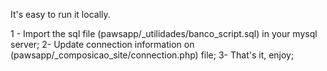 It's easy to run it locally.

1 - Import the sql file (pawsapp/_utilidades/banco_script.sql) in your mysql server;
2- Update connection information on (pawsapp/_composicao_site/connection.php) file;
3- That's it, enjoy;
